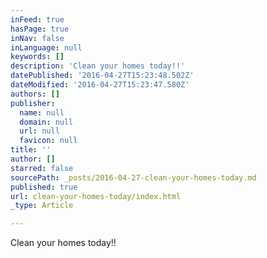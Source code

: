 ```yaml
---
inFeed: true
hasPage: true
inNav: false
inLanguage: null
keywords: []
description: 'Clean your homes today!!'
datePublished: '2016-04-27T15:23:48.502Z'
dateModified: '2016-04-27T15:23:47.580Z'
authors: []
publisher:
  name: null
  domain: null
  url: null
  favicon: null
title: ''
author: []
starred: false
sourcePath: _posts/2016-04-27-clean-your-homes-today.md
published: true
url: clean-your-homes-today/index.html
_type: Article

---
```

Clean your homes today!!